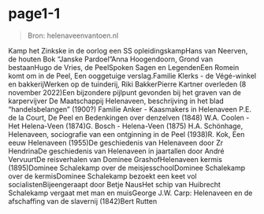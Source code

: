 # page1-1

> Bron: helenaveenvantoen.nl

Kamp het Zinkske in de oorlog een SS opleidingskampHans van Neerven, de houten Bok “Janske Pardoel”Anna Hoogendoorn, Grond van bestaanHugo de Vries, de PeelSpoken Sagen en LegendenEen Romein komt om in de Peel, Een ooggetuige verslag.Familie Klerks - de Végé-winkel en bakkerijWerken op de tuinderij, Riki BakkerPierre Kartner overleden (8 november 2022)Een bijzondere pijlpunt gevonden bij het graven van de karpervijver De Maatschappij Helenaveen, beschrijving in het blad “handelsbelangen” (1900?) Familie Anker - Kaasmakers in Helenaveen P.E. de la Court, De Peel en Bedenkingen over denzelven (1848) W.A. Coolen - Het Helena-Veen (1874)G. Bosch - Helena-Veen (1875) H.A. Schönhage, Helenaveen, sociografie van een ontginning in de Peel (1938)R. Kok, Een eeuw Helenaveen (1955)De geschiedenis van Helenaveen door Zr HendrinaDe geschiedenis van Helenaveen in jaartallen door André VervuurtDe reisverhalen van Dominee GrashofHelenaveen kermis (1895)Dominee Schalekamp over de meisjesschoolDominee Schalekamp over de kermisDominee Schalekamp bezoekt een keet vol socialistenBijeengeraapt door Betje NausHet schip van Huibrecht Schalekamp vergaat met man en muisGeorge J.W. Carp: Helenaveen en de afschaffing van de slavernij (1842)Bert Rutten
